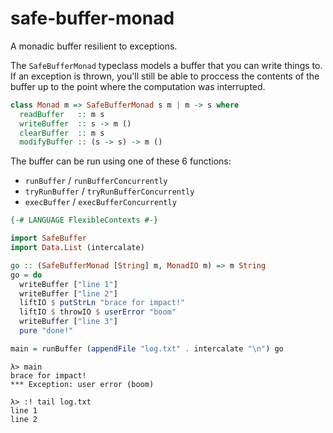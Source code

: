 # safe-buffer-monad

A monadic buffer resilient to exceptions.

The `SafeBufferMonad` typeclass models a buffer that you can write things to. If an exception is thrown,
you'll still be able to proccess the contents of the buffer up to the point where the computation was interrupted.

```haskell
class Monad m => SafeBufferMonad s m | m -> s where
  readBuffer   :: m s
  writeBuffer  :: s -> m ()
  clearBuffer  :: m s
  modifyBuffer :: (s -> s) -> m ()
```

The buffer can be run using one of these 6 functions:

* `runBuffer` / `runBufferConcurrently`
* `tryRunBuffer` / `tryRunBufferConcurrently`
* `execBuffer` / `execBufferConcurrently`

```haskell
{-# LANGUAGE FlexibleContexts #-}

import SafeBuffer
import Data.List (intercalate)

go :: (SafeBufferMonad [String] m, MonadIO m) => m String
go = do
  writeBuffer ["line 1"]
  writeBuffer ["line 2"]
  liftIO $ putStrLn "brace for impact!"
  liftIO $ throwIO $ userError "boom"
  writeBuffer ["line 3"]
  pure "done!"

main = runBuffer (appendFile "log.txt" . intercalate "\n") go
```

```plain
λ> main
brace for impact!
*** Exception: user error (boom)

λ> :! tail log.txt
line 1
line 2
```
